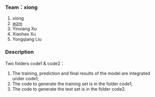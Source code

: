 ### Team：xiong

1. xiong
2. [wzm](https://github.com/w-zm)
3. Yinxiang Xu
4. Xiaohao Xu
5. Yongqiang Liu

### Description

Two folders code1 & code2：

1. The training, prediction and final results of the model are integrated under code1;
2. The code to generate the training set is in the folder code1;
3. The code to generate the test set is in the folder code2.
